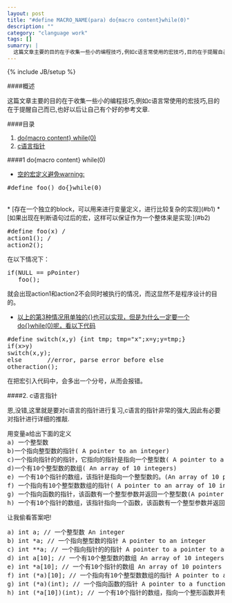 ```yaml
---
layout: post
title: "#define MACRO_NAME(para) do{macro content}while(0)"
description: ""
category: "clanguage work"
tags: []
sumarry: |
  这篇文章主要的目的在于收集一些小的编程技巧,例如c语言常使用的宏技巧,目的在于提醒自己而已,也好以后让自己有个好的参考文章.
---
```

{% include JB/setup %}

####概述

这篇文章主要的目的在于收集一些小的编程技巧,例如c语言常使用的宏技巧,目的在于提醒自己而已,也好以后让自己有个好的参考文章.


####目录

1. [do{macro content} while(0)](#a1)
2. [c语言指针](#a2)





<a name="a1"> </a>

####1 do{macro content} while(0)

* [空的宏定义避免warning:](#b1)

<pre class="brush: js;">
#define foo() do{}while(0)
</pre>
<br>
* [存在一个独立的block，可以用来进行变量定义，进行比较复杂的实现](#b1)
* [如果出现在判断语句过后的宏，这样可以保证作为一个整体来是实现:](#b2)

<pre class="brush: js;">
#define foo(x) /
action1(); /
action2();
</pre>
在以下情况下：

<pre class="brush: js;">
if(NULL == pPointer)
   foo();
</pre>

就会出现action1和action2不会同时被执行的情况，而这显然不是程序设计的目的。<br/>
 
* [以上的第3种情况用单独的{}也可以实现，但是为什么一定要一个do{}while(0)呢，看以下代码](#b1)

<pre class="brush: js;">
#define switch(x,y) {int tmp; tmp="x";x=y;y=tmp;}
if(x&gt;y)
switch(x,y);
else       //error, parse error before else
otheraction();
</pre>
在把宏引入代码中，会多出一个分号，从而会报错。


<a name="a2"> </a>

####2. c语言指针

恩,没错,这里就是要对c语言的指针进行复习,c语言的指针非常的强大,因此有必要对指针进行详细的推敲.

<pre class="brush: js;">
用变量a给出下面的定义 
a) 一个整型数 
b)一个指向整型数的指针( A pointer to an integer)  
c)一个指向指针的的指针，它指向的指针是指向一个整型数( A pointer to a pointer to an intege)r  
d)一个有10个整型数的数组( An array of 10 integers)  
e) 一个有10个指针的数组，该指针是指向一个整型数的。(An array of 10 pointers to integers)  
f) 一个指向有10个整型数数组的指针( A pointer to an array of 10 integers) 
g) 一个指向函数的指针，该函数有一个整型参数并返回一个整型数(A pointer to a function that takes an integer as an argument and returns an integer)  
h) 一个有10个指针的数组，该指针指向一个函数，该函数有一个整型参数并返回一个整型数( An array of ten pointers to functions that take an integer argument and return an integer ) 
</pre>


<a class="hide_switch" onMouseOver="document.getElementById('code1').style.display='block'" onMouseOut="document.getElementById('code1').style.display='none';" >让我偷看答案吧! </a>
<div class="hide_div" id="code1">
<pre class="brush: js;">
a) int a; // 一个整型数 An integer  
b) int *a; // 一个指向整型数的指针 A pointer to an integer  
c) int **a; // 一个指向指针的的指针 A pointer to a pointer to an integer  
d) int a[10]; // 一个有10个整型数的数组 An array of 10 integers  
e) int *a[10]; // 一个有10个指针的数组 An array of 10 pointers to integers  
f) int (*a)[10]; // 一个指向有10个整型数数组的指针 A pointer to an array of 10 integers  
g) int (*a)(int); // 一个指向函数的指针 A pointer to a function a that takes an integer argument and returns an integer  
h) int (*a[10])(int); // 一个有10个指针的数组，指向一个整形函数并有一个整形参数 An array of 10 pointers to functions that take an integer argument and return an integer 
</pre>
</div>





